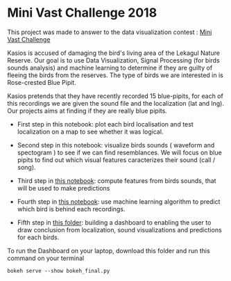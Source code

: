 # Mini Vast Challenge 2018

This project was made to answer to the data visualization contest : [Mini Vast Challenge](http://www.vacommunity.org/VAST+Challenge+2018)

Kasios is accused of damaging the bird's living area of the Lekagul Nature Reserve. Our goal is to use Data Visualization, Signal Processing (for birds sounds analysis) and machine learning to determine if they are guilty of fleeing the birds from the reserves. The type of birds we are interested in is Rose-crested Blue Pipit.

Kasios pretends that they have recently recorded 15 blue-pipits, for each of this recordings we are given the sound file and the localization (lat and lng). Our projects aims at finding if they are really blue pipits.

- First step in this notebook: plot each bird localisation and test localization on a map to see whether it was logical.

- Second step in this notebook: visualize birds sounds ( waveform and spectogram ) to see if we can find resemblances. We will focus on blue pipits to find out which visual features caracterizes their sound (call / song).

- Third step in [this notebook](https://github.com/EulalieFy/Mini-Vast-Challenge-2018/blob/master/Features%20extraction.ipynb):  compute features from birds sounds, that will be used to make predictions

- Fourth step in [this notebook](https://github.com/EulalieFy/Mini-Vast-Challenge-2018/blob/master/Classification%20and%20Conclusion.ipynb): use machine learning algorithm to predict which bird is behind each recordings.

- Fifth step in [this folder](https://github.com/EulalieFy/Mini-Vast-Challenge-2018/tree/master/Dashboard): building a dashboard to enabling the user to draw conclusion from localization, sound visualizations and predictions for each birds.

To run the Dashboard on your laptop, download this folder and run this command on your terminal
```
bokeh serve --show bokeh_final.py
```
